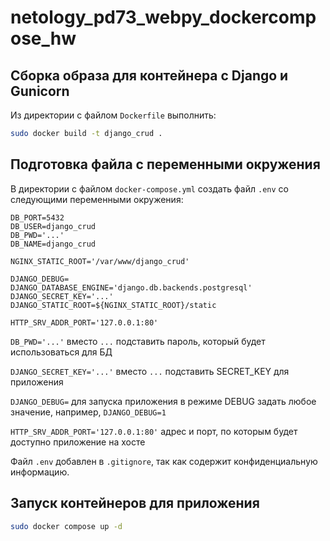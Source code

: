 # netology_pd73_webpy_dockercompose_hw

## Сборка образа для контейнера с Django и Gunicorn
Из директории с файлом `Dockerfile` выполнить:
```bash
sudo docker build -t django_crud .
```

## Подготовка файла с переменными окружения
В директории с файлом `docker-compose.yml` создать файл `.env` со следующими переменными окружения:
```
DB_PORT=5432
DB_USER=django_crud
DB_PWD='...'
DB_NAME=django_crud

NGINX_STATIC_ROOT='/var/www/django_crud'

DJANGO_DEBUG=
DJANGO_DATABASE_ENGINE='django.db.backends.postgresql'
DJANGO_SECRET_KEY='...'
DJANGO_STATIC_ROOT=${NGINX_STATIC_ROOT}/static

HTTP_SRV_ADDR_PORT='127.0.0.1:80'
```
`DB_PWD='...'` вместо `...` подставить пароль, который будет использоваться для БД

`DJANGO_SECRET_KEY='...'` вместо `...` подставить SECRET_KEY для приложения

`DJANGO_DEBUG=` для запуска приложения в режиме DEBUG задать любое значение, например, `DJANGO_DEBUG=1`

`HTTP_SRV_ADDR_PORT='127.0.0.1:80'` адрес и порт, по которым будет доступно приложение на хосте

Файл `.env` добавлен в `.gitignore`, так как содержит конфиденциальную информацию.

## Запуск контейнеров для приложения
```bash
sudo docker compose up -d
```